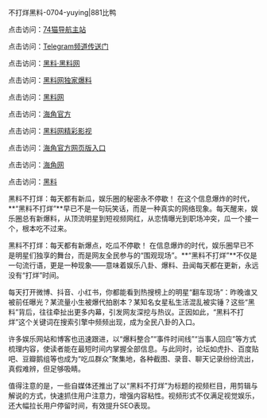 不打烊黑料-0704-yuying|881比鸭

点击访问：<a href="https://74mao.com/">74猫导航主站</a>

点击访问：<a href="https://74mao.com/">Telegram频道传送门</a>

点击访问：<a href="https://heiliaolvzlu3.pages.dev">黑料·黑料网</a>

点击访问：<a href="https://heiliaoyvnrda.pages.dev">黑料网独家爆料</a>

点击访问：<a href="https://haef.pages.dev/">黑料网</a>

点击访问：<a href="https://gdas.pages.dev/">海角官方</a>

点击访问：<a href="https://sdfsh.pages.dev/">黑料网精彩影视</a>

点击访问：<a href="https://sdbsd.pages.dev/">海角官方网页版入口</a>

点击访问：<a href="https://ert-6he.pages.dev/">海角网</a>

点击访问：<a href="https://gbs-3wd.pages.dev/">黑料</a>

黑料不打烊：每天都有新瓜，娱乐圈的秘密永不停歇！
在这个信息爆炸的时代，**“黑料不打烊”**早已不是一句玩笑话，而是一种真实的网络现象。每天醒来，娱乐圈总有新爆料，从顶流明星到短视频网红，从恋情曝光到职场冲突，瓜一个接一个，根本吃不过来。

黑料不打烊：每天都有新爆点，吃瓜不停歇！
在信息爆炸的时代，娱乐圈早已不是明星们独享的舞台，而是网友全民参与的“围观现场”。**“黑料不打烊”**不仅是一句流行语，更是一种现象——意味着娱乐八卦、爆料、丑闻每天都在更新，永远没有“打烊”时间。

每天打开微博、抖音、小红书，你都能看到热搜榜上的明星“翻车现场”：昨晚谁又被前任曝光？某流量小生被爆代拍剧本？某知名女星私生活混乱被实锤？这些“黑料”背后，往往牵扯出更多内幕，引发网友深挖与热议。正因如此，“黑料不打烊”这个关键词在搜索引擎中频频出现，成为全民八卦的入口。

许多娱乐网站和博客也迅速跟进，以“爆料整合”“事件时间线”“当事人回应”等方式梳理内容，使读者能在最短时间内掌握全部信息。与此同时，论坛如虎扑、百度贴吧、豆瓣鹅组等也成为“吃瓜群众”聚集地，各种截图、录音、聊天记录纷纷流出，真假难辨，但足够吸睛。

值得注意的是，一些自媒体还推出了以“黑料不打烊”为标题的视频栏目，用剪辑与解说的方式，快速抓住用户注意力，增强内容粘性。视频形式不仅满足视觉娱乐，还大幅拉长用户停留时间，有效提升SEO表现。
